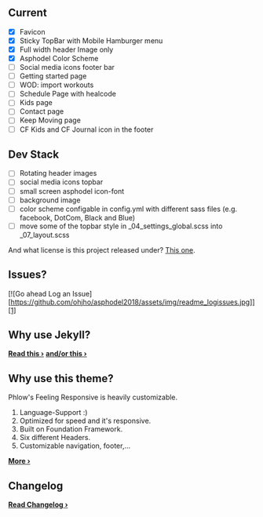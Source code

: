 ## Current
- [x] Favicon
- [x] Sticky TopBar with Mobile Hamburger menu
- [x] Full width header Image only
- [x] Asphodel Color Scheme
- [ ] Social media icons footer bar
- [ ] Getting started page
- [ ] WOD: import workouts
- [ ] Schedule Page with healcode
- [ ] Kids page
- [ ] Contact page
- [ ] Keep Moving page
- [ ] CF Kids and CF Journal icon in the footer

## Dev Stack
- [ ] Rotating header images
- [ ] social media icons topbar
- [ ] small screen asphodel icon-font
- [ ] background image
- [ ] color scheme configable in config.yml with different sass files (e.g. facebook, DotCom, Black and Blue)
- [ ] move some of the topbar style in \_04_settings_global.scss into \_07_layout.scss

And what license is this project released under? [This one][2].

## Issues?
[![Go ahead Log an Issue][https://github.com/ohjho/asphodel2018/assets/img/readme_logissues.jpg]][1]

## Why use Jekyll?

**[Read this ›][4]**
**[and/or this ›][5]**


## Why use this theme?

Phlow's Feeling Responsive is heavily customizable.

1. Language-Support :)
2. Optimized for speed and it's responsive.
3. Built on Foundation Framework.
4. Six different Headers.
5. Customizable navigation, footer,...

**[More ›][3]**

## Changelog
**[Read Changelog ›][6]**



 [1]: https://github.com/ohjho/asphodel2018/issues/new
 [2]: https://github.com/ohjho/asphodel2018/blob/gh-pages/LICENSE
 [3]: http://phlow.github.io/feeling-responsive/info/
 [4]: http://www.hildeberto.com/2017/07/welcome-to-jekyll.html
 [5]: https://www.smashingmagazine.com/2016/08/using-a-static-site-generator-at-scale-lessons-learned/
 [6]: https://ohjho.github.io/asphodel2018/changelog/
  [9]: #
 [10]: #
